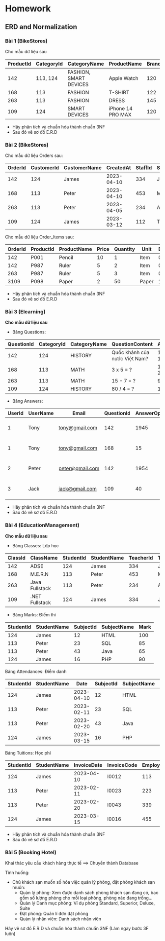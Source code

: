 # Homework

## ERD and Normalization

### Bài 1 (BikeStores)

Cho mẫu dữ liệu sau

| ProductId | CategoryId | CategoryName           | ProductName       | BrandId | BrandName | Price |
|-----------|------------|------------------------|-------------------|------------|--------------|-------|
| 142       | 113, 124   | FASHION, SMART DEVICES | Apple Watch       | 120        | APPLE        | 1,200 |
| 168       | 113        | FASHION                | T-SHIRT           | 122        | CK           | 700   |
| 263       | 113        | FASHION                | DRESS             | 145        | TOMMY        | 350   |
| 109       | 124        | SMART DEVICES          | iPhone 14 PRO MAX | 120        | APPLE        | 2,200 |


- Hãy phân tích và chuẩn hóa thành chuẩn 3NF
- Sau đó vẽ sơ đồ E.R.D

### Bài 2 (BikeStores)

Cho mẫu dữ liệu Orders sau:

| OrderId | CustomerId | CustomerName | CreatedAt  | StaffId | StaffName | Status | StatusName |
|---------|------------|--------------|------------|------------|--------------|--------|------------|
| 142     | 124        | James        | 2023-04-10 | 334        | Jack         | P      | Pending    |
| 168     | 113        | Peter        | 2023-04-10 | 453        | Mary         | P      | Pending    |
| 263     | 113        | Peter        | 2023-04-05 | 234        | Andrew       | C      | Completed  |
| 109     | 124        | James        | 2023-03-12 | 112        | Tom          | C      | Completed  |


Cho mẫu dữ liệu Order_Items sau:


| OrderId | ProductId | ProductName | Price | Quantity | Unit  | Discount |
|---------|-----------|-------------|-------|----------|-------|----------|
| 142     | P001      | Pencil      | 10    | 1        | Item  | 0        |
| 142     | P987      | Ruler       | 5     | 2        | Item  | 0        |
| 263     | P987      | Ruler       | 5     | 3        | Item  | 0        |
| 3109    | P098      | Paper       | 2     | 50       | Paper | 10       |


- Hãy phân tích và chuẩn hóa thành chuẩn 3NF
- Sau đó vẽ sơ đồ E.R.D


### Bài 3 (Elearning)

**Cho mẫu dữ liệu sau**

- Bảng Questions:

| QuestionId | CategoryId | CategoryName | QuestionContent               | AnswerOptions             | CorrectOption | Score |
|------------|------------|--------------|-------------------------------|---------------------------|---------------|-------|
| 142        | 124        | HISTORY      | Quốc khánh của nước Việt Nam? | 1945 / 1954 / 1975 / 1968 | 1945          | 1     |
| 168        | 113        | MATH         | 3 x 5 = ?                     | 15 / 50 / 21 / 23 / 20    | 15            | 2     |
| 263        | 113        | MATH         | 15 - 7 = ?                    | 9 / 12 / 8 / 11           | 8             | 2     |
| 109        | 124        | HISTORY      | 80 / 4 = ?                    | 120 / 40 / 20             | 40            | 2     |

- Bảng Answers:


| UserId | UserName | Email           | QuestionId | AnswerOption | Score | CreatedAt           |
|--------|----------|-----------------|------------|--------------|-------|---------------------|
| 1      | Tony     | tony@gmail.com  | 142        | 1945         | 1     | 2023-04-10 19:00:10 |
| 1      | Tony     | tony@gmail.com  | 168        | 15           | 2     | 2023-04-10 19:01:13 |
| 2      | Peter    | peter@gmail.com | 142        | 1954         | 0     | 2023-04-05 13:11:34 |
| 3      | Jack     | jack@gmail.com  | 109        | 40           | 2     | 2023-03-12 09:17:04 |


- Hãy phân tích và chuẩn hóa thành chuẩn 3NF
- Sau đó vẽ sơ đồ E.R.D

### Bài 4 (EducationManagement)

**Cho mẫu dữ liệu sau**

- Bảng Classes: Lớp học

| ClassId | ClassName      | StudentId | StudentName | TeacherId | TeacherName |
|---------|----------------|-----------|-------------|-----------|-------------|
| 142     | ADSE           | 124       | James       | 334       | Jack        |
| 168     | M.E.R.N        | 113       | Peter       | 453       | Mary        |
| 263     | Java Fullstack | 113       | Peter       | 234       | Andrew      |
| 109     | .NET Fullstack | 124       | James       | 334       | Jack        |

- Bảng Marks: Điểm thi

| StudentId | StudentName | SubjectId | SubjectName | Mark |
|-----------|-------------|-----------|-------------|------|
| 124       | James       | 12        | HTML        | 100  |
| 113       | Peter       | 23        | SQL         | 85   |
| 113       | Peter       | 43        | Java        | 65   |
| 124       | James       | 16        | PHP         | 90   |

Bảng Attendances: Điểm danh


| StudentId | StudentName | Date       | SubjectId | SubjectName | Status | StatusName |
|-----------|-------------|------------|-----------|-------------|--------|------------|
| 124       | James       | 2023-04-10 | 12        | HTML        | 1      | Present    |
| 113       | Peter       | 2023-02-11 | 23        | SQL         | 1      | Present    |
| 113       | Peter       | 2023-02-20 | 43        | Java        | 0      | Absent     |
| 124       | James       | 2023-03-15 | 16        | PHP         | 2      | Late       |


Bảng Tuitions: Học phí

| StudentId | StudentName | InvoiceDate | InvoiceCode | EmployeeId | EmployeeName | Amount |
|-----------|-------------|-------------|-------------|------------|--------------|--------|
| 124       | James       | 2023-04-10  | I0012       | 113        | Tony         | 1000   |
| 113       | Peter       | 2023-02-11  | I0023       | 223        | Mary         | 1200   |
| 113       | Peter       | 2023-02-20  | I0043       | 339        | James        | 1170   |
| 124       | James       | 2023-03-15  | I0016       | 455        | Andrew       | 1235   |

- Hãy phân tích và chuẩn hóa thành chuẩn 3NF
- Sau đó vẽ sơ đồ E.R.D

### Bài 5 (Booking Hotel)

Khai thác yêu cầu khách hàng thực tế ==> Chuyển thành Database

Tình huống:

- Chủ khách sạn muốn số hóa việc quản lý phòng, đặt phòng khách sạn muốn:
  - Quản lý phòng: Xem được danh sách phòng khách sạn đang có, bao gồm số lượng phòng cho mỗi loại phòng, phòng nào đang trống...
  - Quản lý Danh mục phòng: Ví dụ phòng Standard, Superior, Deluxe, Suite
  - Đặt phòng: Quản lí đơn đặt phòng
  - Quản lý nhân viên: Danh sách nhân viên

Hãy vẽ sơ đồ E.R.D và chuẩn hóa thành chuẩn 3NF (Làm ngay bước 3F luôn)
